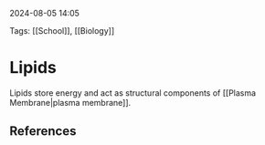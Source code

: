 2024-08-05 14:05

Tags: [[School]], [[Biology]]


# Lipids
Lipids store energy and act as structural components of [[Plasma Membrane|plasma membrane]].


## References
